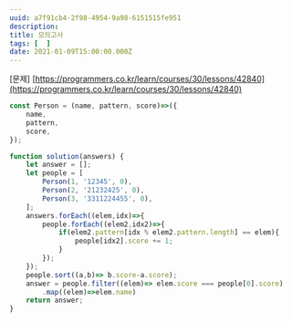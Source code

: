 ```yaml
---
uuid: a7f91cb4-2f98-4954-9a98-6151515fe951
description: 
title: 모의고사
tags: [  ]
date: 2021-01-09T15:00:00.000Z
---
```








[문제] [https://programmers.co.kr/learn/courses/30/lessons/42840](https://programmers.co.kr/learn/courses/30/lessons/42840)

```jsx
const Person = (name, pattern, score)=>({
    name,
    pattern,
    score,
});

function solution(answers) {
    let answer = [];
    let people = [
        Person(1, '12345', 0),
        Person(2, '21232425', 0),
        Person(3, '3311224455', 0),
    ];
    answers.forEach((elem,idx)=>{
        people.forEach((elem2,idx2)=>{
            if(elem2.pattern[idx % elem2.pattern.length] == elem){
                people[idx2].score += 1;
            }
        });
    });
    people.sort((a,b)=> b.score-a.score);
    answer = people.filter((elem)=> elem.score === people[0].score)
        .map((elem)=>elem.name)
    return answer;
}
```